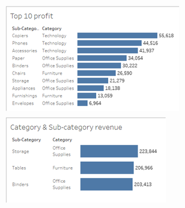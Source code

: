 
![hello](images/Screenshot%202025-10-31%20105942.png)

![hello](images/Screenshot%202025-10-31%20114101.png)
